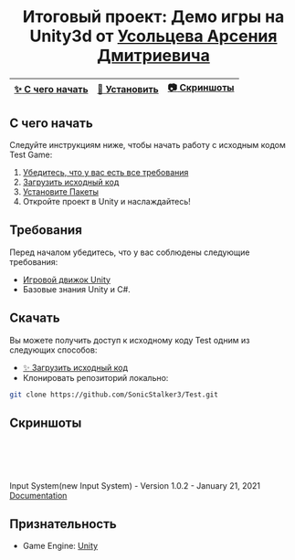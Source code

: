 <h1 align="center">Итоговый проект: Демо игры на Unity3d от
    <a href="https://github.com/SonicStalker3" target="_blank">Усольцева Арсения Дмитриевича</a> 
</h1>
<h3 align="center"></h3>


| [:sparkles: С чего начать](#getting-started) | [:rocket: Установить](#download) | [:camera: Скриншоты](#screenshots) |
| --------------- | -------- | ----------- |
<h2 id=getting-started>С чего начать</h2>
<p>
Следуйте инструкциям ниже, чтобы начать работу с исходным кодом Test Game:

1. [Убедитесь, что у вас есть все требования](#requirements)
2. [Загрузить исходный код](#download)
3. [Установите Пакеты](#packages)
4. Откройте проект в Unity и наслаждайтесь!
</p>
<h2 id=requirements>Требования</h2>
<p>

Перед началом убедитесь, что у вас соблюдены следующие требования:

- [Игровой движок Unity](https://unity3d.com)
- Базовые знания Unity и C#.
</p>
<h2 id=download>Скачать</h2>
<p>

Вы можете получить доступ к исходному коду Test одним из следующих способов:

- [:sparkles: Загрузить исходный код](https://github.com/SonicStalker3/Test/archive/main.zip)
- Клонировать репозиторий локально:
```bash
git clone https://github.com/SonicStalker3/Test.git
```
</p>
<h2 id=screenshots>Скриншоты</h2>
<p align="center">
  <img src="" />
</p>

<p align="center">
  <img src="" />
</p>

<p align="center">
  <img src="" />
</p>

<p align="center">
  <img src="" />
</p>
<h2 id=packages></h2>
<p>
    Input System(new Input System) - Version 1.0.2 - January 21, 2021 <a href="https://docs.unity3d.com/Packages/com.unity.inputsystem@1.0/manual/index.html">Documentation</a>
</p>

## Признательность
- Game Engine: [Unity](https://unity3d.com/)

